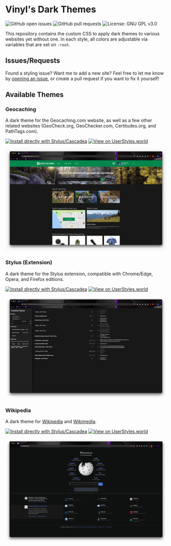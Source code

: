 # Vinyl's Dark Themes
![GitHub open issues](https://img.shields.io/github/issues/queengooborg/darkthemes?logo=github&style=for-the-badge)
![GitHub pull requests](https://img.shields.io/github/issues-pr/queengooborg/darkthemes?logo=github&style=for-the-badge)
![License: GNU GPL v3.0](https://img.shields.io/github/license/queengooborg/darkthemes?style=for-the-badge)

This repository contains the custom CSS to apply dark themes to various websites yet without one.  In each style, all colors are adjustable via variables that are set on `:root`.

## Issues/Requests

Found a styling issue?  Want me to add a new site?  Feel free to let me know by [opening an issue](https://github.com/queengooborg/darkthemes/issues/new), or create a pull request if you want to fix it yourself!

## Available Themes

### Geocaching
A dark theme for the Geocaching.com website, as well as a few other related websites (GeoCheck.org, GeoChecker.com, Certitudes.org, and PathTags.com).

[![Install directly with Stylus/Cascadea](https://img.shields.io/badge/Install%20directly%20with-Stylus/Cascadea-00adad.svg?style=for-the-badge)](https://github.com/queengooborg/darkthemes/raw/main/themes/geocaching/geocaching.user.css)
[![View on UserStyles.world](https://img.shields.io/badge/View%20on-UserStyles.world-75fafc.svg?style=for-the-badge)](https://userstyles.world/style/1269)

![Screenshot of Geocaching.com](themes/geocaching/geocaching.screenshot.png)

### Stylus (Extension)
A dark theme for the Stylus extension, compatible with Chrome/Edge, Opera, and Firefox editions.

[![Install directly with Stylus/Cascadea](https://img.shields.io/badge/Install%20directly%20with-Stylus/Cascadea-00adad.svg?style=for-the-badge)](https://github.com/queengooborg/darkthemes/raw/main/themes/stylus/stylus.user.css)
[![View on UserStyles.world](https://img.shields.io/badge/View%20on-UserStyles.world-75fafc.svg?style=for-the-badge)](https://userstyles.world/style/1270)

![Screenshot of Stylus](themes/stylus/stylus.screenshot.png)

### Wikipedia
A dark theme for [Wikipedia](https://wikipedia.org) and [Wikimedia](https://wikimedia.org).

[![Install directly with Stylus/Cascadea](https://img.shields.io/badge/Install%20directly%20with-Stylus/Cascadea-00adad.svg?style=for-the-badge)](https://github.com/queengooborg/darkthemes/raw/main/themes/wikipedia/wikipedia.user.css)
[![View on UserStyles.world](https://img.shields.io/badge/View%20on-UserStyles.world-75fafc.svg?style=for-the-badge)](https://userstyles.world/style/1271)

![Screenshot of Wikipedia Homepage](themes/wikipedia/wikipedia.screenshot.png)
